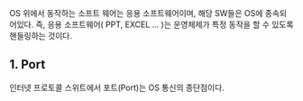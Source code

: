 

OS 위에서 동작하는 소프트 웨어는 응용 소프트웨어이며, 해당 SW들은 OS에 종속되어있다. 즉, 응용 소프트웨어( PPT, EXCEL ... )는 운영체제가 특정 동작을 할 수 있도록 핸들링하는 것이다. 


## 1. Port

인터넷 프로토콜 스위트에서 포트(Port)는 OS 통신의 종단점이다.